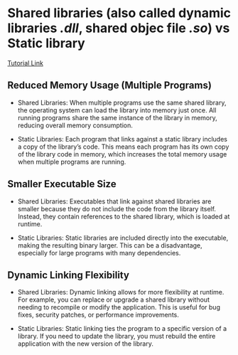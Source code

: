# Shared libraries (also called dynamic libraries *.dll*, shared objec file *.so*) vs Static library

[Tutorial Link](https://www.youtube.com/watch?v=YtiPCPtmZrs&t)

## Reduced Memory Usage (Multiple Programs)

- Shared Libraries:
When multiple programs use the same shared library, the operating system can load the library into memory just once. All running programs share the same instance of the library in memory, reducing overall memory consumption.

- Static Libraries:
Each program that links against a static library includes a copy of the library’s code. This means each program has its own copy of the library code in memory, which increases the total memory usage when multiple programs are running.

## Smaller Executable Size

- Shared Libraries:
Executables that link against shared libraries are smaller because they do not include the code from the library itself. Instead, they contain references to the shared library, which is loaded at runtime.

- Static Libraries:
Static libraries are included directly into the executable, making the resulting binary larger. This can be a disadvantage, especially for large programs with many dependencies.

## Dynamic Linking Flexibility

- Shared Libraries:
Dynamic linking allows for more flexibility at runtime. For example, you can replace or upgrade a shared library without needing to recompile or modify the application. This is useful for bug fixes, security patches, or performance improvements.

- Static Libraries:
Static linking ties the program to a specific version of a library. If you need to update the library, you must rebuild the entire application with the new version of the library.